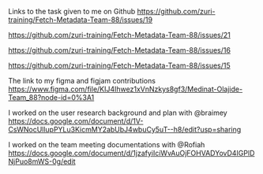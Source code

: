 Links to the task given to me on Github 
https://github.com/zuri-training/Fetch-Metadata-Team-88/issues/19

https://github.com/zuri-training/Fetch-Metadata-Team-88/issues/21

https://github.com/zuri-training/Fetch-Metadata-Team-88/issues/16

https://github.com/zuri-training/Fetch-Metadata-Team-88/issues/15

The link to my figma and figjam contributions 
https://www.figma.com/file/KIJ4Ihwez1xVnNzkys8gf3/Medinat-Olajide-Team_88?node-id=0%3A1

I worked on the user research background and plan with @braimey 
https://docs.google.com/document/d/1V-CsWNocUllupPYLu3KicmMY2abUbJ4wbuCy5uT--h8/edit?usp=sharing

I worked on the team meeting documentations with @Rofiah 
https://docs.google.com/document/d/1jzafyiIciWvAuOjFOHVADYovD4IGPlDNjPuo8mWS-0g/edit
